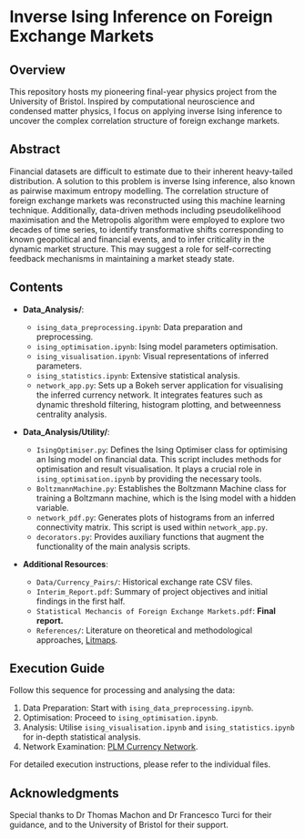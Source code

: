 # Inverse Ising Inference on Foreign Exchange Markets

## Overview
This repository hosts my pioneering final-year physics project from the University of Bristol. Inspired by computational neuroscience and condensed matter physics, I focus on applying inverse Ising inference to uncover the complex correlation structure of foreign exchange markets.

## Abstract
Financial datasets are difficult to estimate due to their inherent heavy-tailed distribution. A solution to this problem is inverse Ising inference, also known as pairwise maximum entropy modelling. The correlation structure of foreign exchange markets was reconstructed using this machine learning technique. Additionally, data-driven methods including pseudolikelihood maximisation and the Metropolis algorithm were employed to explore two decades of time series, to identify transformative shifts corresponding to known geopolitical and financial events, and to infer criticality in the dynamic market structure. This may suggest a role for self-correcting feedback mechanisms in maintaining a market steady state.

## Contents
- **Data_Analysis/**:
  - `ising_data_preprocessing.ipynb`: Data preparation and preprocessing.
  - `ising_optimisation.ipynb`: Ising model parameters optimisation.
  - `ising_visualisation.ipynb`: Visual representations of inferred parameters.
  - `ising_statistics.ipynb`: Extensive statistical analysis.
  - `network_app.py`: Sets up a Bokeh server application for visualising the inferred currency network. It integrates features such as dynamic threshold filtering, histogram plotting, and betweenness centrality analysis.

- **Data_Analysis/Utility/**:
  - `IsingOptimiser.py`: Defines the Ising Optimiser class for optimising an Ising model on financial data. This script includes methods for optimisation and result visualisation. It plays a crucial role in `ising_optimisation.ipynb` by providing the necessary tools.
  - `BoltzmannMachine.py`: Establishes the Boltzmann Machine class for training a Boltzmann machine, which is the Ising model with a hidden variable.
  - `network_pdf.py`: Generates plots of histograms from an inferred connectivity matrix. This script is used within `network_app.py`.
  - `decorators.py`: Provides auxiliary functions that augment the functionality of the main analysis scripts.

- **Additional Resources**:
  - `Data/Currency_Pairs/`: Historical exchange rate CSV files.
  - `Interim_Report.pdf`: Summary of project objectives and initial findings in the first half.
  - `Statistical Mechancis of Foreign Exchange Markets.pdf`: **Final report.**
  - `References/`: Literature on theoretical and methodological approaches, [Litmaps](https://app.litmaps.com/shared/4ff00cbb-1c76-432a-af00-e0c6af755c6f).

## Execution Guide
Follow this sequence for processing and analysing the data:
1. Data Preparation: Start with `ising_data_preprocessing.ipynb`.
2. Optimisation: Proceed to `ising_optimisation.ipynb`.
3. Analysis: Utilise `ising_visualisation.ipynb` and `ising_statistics.ipynb` for in-depth statistical analysis.
4. Network Examination: [PLM Currency Network](https://currency-network-ffd38c966f8f.autoidleapp.com).

For detailed execution instructions, please refer to the individual files.

## Acknowledgments
Special thanks to Dr Thomas Machon and Dr Francesco Turci for their guidance, and to the University of Bristol for their support.
